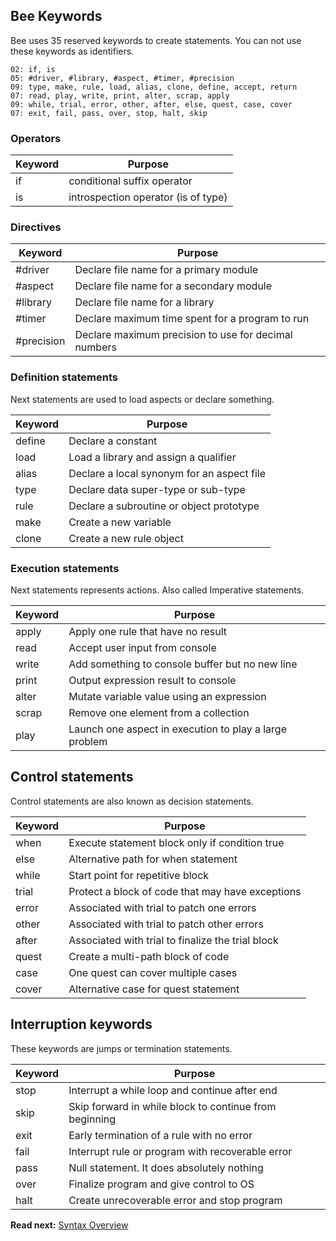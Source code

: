 ## Bee Keywords

Bee uses 35 reserved keywords to create statements. You can not use these keywords as identifiers. 

```
02: if, is
05: #driver, #library, #aspect, #timer, #precision
09: type, make, rule, load, alias, clone, define, accept, return
07: read, play, write, print, alter, scrap, apply 
09: while, trial, error, other, after, else, quest, case, cover
07: exit, fail, pass, over, stop, halt, skip
```

### Operators

| Keyword     | Purpose
|-------------|--------------------------------------------------------
| if          | conditional suffix operator
| is          | introspection operator (is of type)

### Directives

| Keyword     | Purpose
|-------------|--------------------------------------------------------
| #driver     | Declare file name for a primary module
| #aspect     | Declare file name for a secondary module
| #library    | Declare file name for a library
| #timer      | Declare maximum time spent for a program to run
| #precision  | Declare maximum precision to use for decimal numbers

### Definition statements

Next statements are used to load aspects or declare something.

| Keyword  | Purpose
|----------|--------------------------------------------------
| define   | Declare a constant 
| load     | Load a library and assign a qualifier
| alias    | Declare a local synonym for an aspect file
| type     | Declare data super-type or sub-type
| rule     | Declare a subroutine or object prototype
| make     | Create a new variable 
| clone    | Create a new rule object

### Execution statements

Next statements represents actions. Also called Imperative statements.

| Keyword  | Purpose
|----------|--------------------------------------------------
| apply    | Apply one rule that have no result
| read     | Accept user input from console 
| write    | Add something to console buffer but no new line 
| print    | Output expression result to console 
| alter    | Mutate variable value using an expression
| scrap    | Remove one element from a collection
| play     | Launch one aspect in execution to play a large problem

## Control statements

Control statements are also known as decision statements.

| Keyword  | Purpose
|----------|------------------------------------------------------
| when     | Execute statement block only if condition true
| else     | Alternative path for when statement
| while    | Start point for repetitive block
| trial    | Protect a block of code that may have exceptions
| error    | Associated with trial to patch one errors
| other    | Associated with trial to patch other errors
| after    | Associated with trial to finalize the trial block
| quest    | Create a multi-path block of code
| case     | One quest can cover multiple cases
| cover    | Alternative case for quest statement

## Interruption keywords

These keywords are jumps or termination statements.

| Keyword  | Purpose
|----------|--------------------------------------------------
| stop     | Interrupt a while loop and continue after end 
| skip     | Skip forward in while block to continue from beginning
| exit     | Early termination of a rule with no error 
| fail     | Interrupt rule or program with recoverable error
| pass     | Null statement. It does absolutely nothing
| over     | Finalize program and give control to OS
| halt     | Create unrecoverable error and stop program

**Read next:** [Syntax Overview](overview.md)